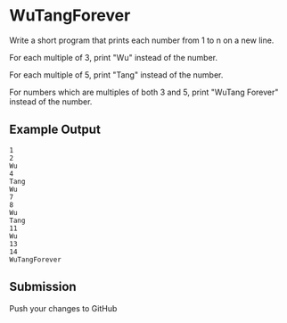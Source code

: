# WuTangForever

Write a short program that prints each number from 1 to n on a new line. 

For each multiple of 3, print "Wu" instead of the number. 

For each multiple of 5, print "Tang" instead of the number. 

For numbers which are multiples of both 3 and 5, print "WuTang Forever" instead of the number.

## Example Output

```
1
2
Wu
4
Tang
Wu
7
8
Wu
Tang
11
Wu
13
14
WuTangForever
```

## Submission
Push your changes to GitHub

